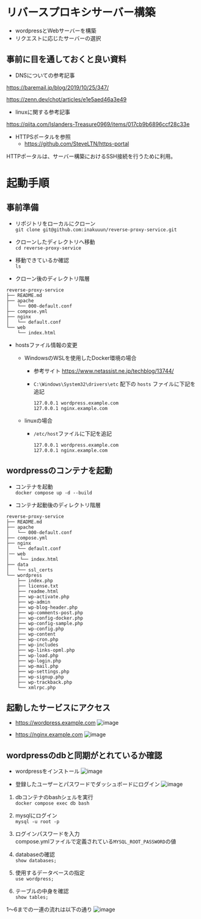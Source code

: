 # リバースプロキシサーバー構築
- wordpressとWebサーバーを構築
- リクエストに応じたサーバーの選択

## 事前に目を通しておくと良い資料
- DNSについての参考記事  

https://baremail.jp/blog/2019/10/25/347/
 
https://zenn.dev/chot/articles/e1e5aed46a3e49

- linuxに関する参考記事

https://qiita.com/Islanders-Treasure0969/items/017cb9b6896ccf28c33e

- HTTPSポータルを参照
  - https://github.com/SteveLTN/https-portal

HTTPポータルは、サーバー構築におけるSSH接続を行うために利用。

# 起動手順
## 事前準備
- リポジトリをローカルにクローン  
`git clone git@github.com:inakuuun/reverse-proxy-service.git`

- クローンしたディレクトリへ移動  
`cd reverse-proxy-service`

- 移動できているか確認  
`ls`

- クローン後のディレクトリ階層
```
reverse-proxy-service
├── README.md
├── apache
│   └── 000-default.conf
├── compose.yml
├── nginx
│   └── default.conf
└── web
    └── index.html
```

- hostsファイル情報の変更
  - WindowsのWSLを使用したDocker環境の場合
    - 参考サイト
    https://www.netassist.ne.jp/techblog/13744/
    - `C:\Windows\System32\drivers\etc` 配下の `hosts` ファイルに下記を追記
  
        ```
        127.0.0.1 wordpress.example.com
        127.0.0.1 nginx.example.com
        ```

  - linuxの場合
    - `/etc/host`ファイルに下記を追記

        ```
        127.0.0.1 wordpress.example.com
        127.0.0.1 nginx.example.com
        ```

## wordpressのコンテナを起動 
- コンテナを起動  
`docker compose up -d --build`

- コンテナ起動後のディレクトリ階層  
```
reverse-proxy-service
├── README.md
├── apache
│   └── 000-default.conf
├── compose.yml
├── nginx
│   └── default.conf
│── web
│    └── index.html
├── data
│   └── ssl_certs
└── wordpress
    ├── index.php
    ├── license.txt
    ├── readme.html
    ├── wp-activate.php
    ├── wp-admin
    ├── wp-blog-header.php
    ├── wp-comments-post.php
    ├── wp-config-docker.php
    ├── wp-config-sample.php
    ├── wp-config.php
    ├── wp-content
    ├── wp-cron.php
    ├── wp-includes
    ├── wp-links-opml.php
    ├── wp-load.php
    ├── wp-login.php
    ├── wp-mail.php
    ├── wp-settings.php
    ├── wp-signup.php
    ├── wp-trackback.php
    └── xmlrpc.php
```

## 起動したサービスにアクセス  
- https://wordpress.example.com
![image](https://github.com/inakuuun/reverse-proxy-service/assets/101713870/81d5f757-2c37-429d-ab1f-0d3b4b799343)

- https://nginx.example.com
![image](https://github.com/inakuuun/create-vps/assets/101713870/015f1e33-3069-4dc9-be49-90d2094fb94e)

## wordpressのdbと同期がとれているか確認
- wordpressをインストール
![image](https://github.com/inakuuun/reverse-proxy-service/assets/101713870/5768781c-bc43-42e9-aa2c-100f178cb19a)

- 登録したユーザーとパスワードでダッシュボードにログイン
![image](https://github.com/inakuuun/reverse-proxy-service/assets/101713870/63fc5e8b-c9c9-4e16-a1a1-3d1905d47dd9)

1. dbコンテナのbashシェルを実行  
`docker compose exec db bash`

1. mysqlにログイン  
`mysql -u root -p`

1. ログインパスワードを入力  
compose.ymlファイルで定義されている`MYSQL_ROOT_PASSWORD`の値

1. databaseの確認  
`show databases;`

1. 使用するデータベースの指定  
`use wordpress;`

1. テーブルの中身を確認  
`show tables;`

1～6までの一連の流れは以下の通り
  ![image](https://github.com/inakuuun/reverse-proxy-service/assets/101713870/0f24333d-3d5e-4703-875b-3e8ed0ad4888)
